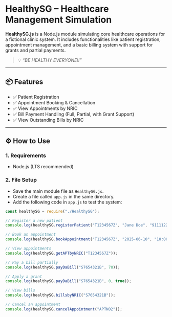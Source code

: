 # HealthySG – Healthcare Management Simulation

**HealthySG.js** is a Node.js module simulating core healthcare operations for a fictional clinic system. It includes functionalities like patient registration, appointment management, and a basic billing system with support for grants and partial payments.

> 💡 *“BE HEALTHY EVERYONE!!”*

---

## 📦 Features

- ✅ Patient Registration  
- ✅ Appointment Booking & Cancellation  
- ✅ View Appointments by NRIC  
- ✅ Bill Payment Handling (Full, Partial, with Grant Support)  
- ✅ View Outstanding Bills by NRIC  

---

## ⚙️ How to Use

### 1. Requirements

- Node.js (LTS recommended)

### 2. File Setup

- Save the main module file as `HealthySG.js`.
- Create a file called `app.js` in the same directory.
- Add the following code in `app.js` to test the system:

```javascript
const healthySG = require("./HealthySG");

// Register a new patient
console.log(healthySG.registerPatient("T1234567Z", "Jane Doe", "91111222", "1985-09-20", "789 clementi ave 3"));

// Book an appointment
console.log(healthySG.bookAppointment("T1234567Z", "2025-06-10", "10:00", "dr. lim"));

// View appointments
console.log(healthySG.getAPTbyNRIC("T1234567Z"));

// Pay a bill partially
console.log(healthySG.payDaBill("S7654321B", 70));

// Apply a grant
console.log(healthySG.payDaBill("S7654321B", 0, true));

// View bills
console.log(healthySG.billsbyNRIC("S7654321B"));

// Cancel an appointment
console.log(healthySG.cancelAppointment("APTNO2"));
